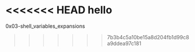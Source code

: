 <<<<<<< HEAD
hello
=======
0x03-shell_variables_expansions
>>>>>>> 7b3b4c5a10be15a8d204fb1d99c8a9ddea97c181
